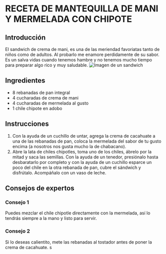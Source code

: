 # RECETA DE MANTEQUILLA DE MANI Y MERMELADA CON CHIPOTE

## Introducción 

El sandwich de crema de mani, es una de las meriendad favoriatas tanto de niños como de adultos. Al probarlo me enamore perdidamente de su sabor. Es un salva vidas cuando tenemos hambre y no tenemos mucho tiempo para preparar algo rico y muy saludable.
![Imagen de un sandwich](D:\Documents\2025\psg-example\retos_sesion_02\24134d89f58a3a712d36005d87185e0c.jpg)

## Ingredientes

- 8 rebanadas de pan integral
- 4 cucharadas de crema de mani
- 4 cucharadas de mermelada al gusto
- 1 chile chipote en adobo

## Instrucciones

1. Con la ayuda de un cuchillo de untar, agrega la crema de cacahuate a una de las rebanadas de pan, coloca la mermelada del sabor de tu gusto encima (a nosotros nos gusta mucho la de chabacano).
2. Abre la lata de chiles chipotles, toma uno de los chiles, ábrelo por la mitad y saca las semillas. Con la ayuda de un tenedor, presiónalo hasta desbaratarlo por completo y con la ayuda de un cuchillo esparce un poco del chile en la otra rebanada de pan, cubre el sándwich y disfrútalo. Acompáñalo con un vaso de leche.

## Consejos de expertos

### Consejo 1
Puedes mezclar el chile chipotle directamente con la mermelada, así lo tendrás siempre a la mano y listo para servir.

### Consejo 2 
Si lo deseas calientito, mete las rebanadas al tostador antes de poner la crema de cacahuate. s